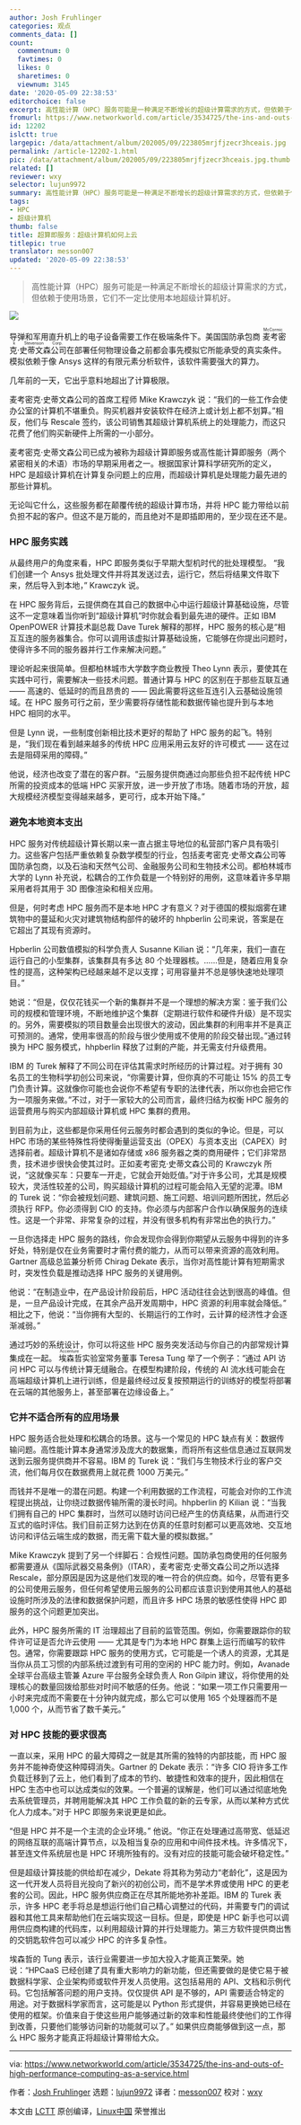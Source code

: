 ```yaml
---
author: Josh Fruhlinger
categories: 观点
comments_data: []
count:
  commentnum: 0
  favtimes: 0
  likes: 0
  sharetimes: 0
  viewnum: 3145
date: '2020-05-09 22:38:53'
editorchoice: false
excerpt: 高性能计算（HPC）服务可能是一种满足不断增长的超级计算需求的方式，但依赖于使用场景，它们不一定比使用本地超级计算机好。
fromurl: https://www.networkworld.com/article/3534725/the-ins-and-outs-of-high-performance-computing-as-a-service.html
id: 12202
islctt: true
largepic: /data/attachment/album/202005/09/223805mrjfjzecr3hceais.jpg
permalink: /article-12202-1.html
pic: /data/attachment/album/202005/09/223805mrjfjzecr3hceais.jpg.thumb.jpg
related: []
reviewer: wxy
selector: lujun9972
summary: 高性能计算（HPC）服务可能是一种满足不断增长的超级计算需求的方式，但依赖于使用场景，它们不一定比使用本地超级计算机好。
tags:
- HPC
- 超级计算机
thumb: false
title: 超算即服务：超级计算机如何上云
titlepic: true
translator: messon007
updated: '2020-05-09 22:38:53'
---
```



> 
> 高性能计算（HPC）服务可能是一种满足不断增长的超级计算需求的方式，但依赖于使用场景，它们不一定比使用本地超级计算机好。
> 
> 
> 


![](/data/attachment/album/202005/09/223805mrjfjzecr3hceais.jpg)


导弹和军用直升机上的电子设备需要工作在极端条件下。美国国防承包商<ruby> 麦考密克·史蒂文森公司 <rt>  McCormick Stevenson Corp. </rt></ruby>在部署任何物理设备之前都会事先模拟它所能承受的真实条件。模拟依赖于像 Ansys 这样的有限元素分析软件，该软件需要强大的算力。


几年前的一天，它出乎意料地超出了计算极限。


麦考密克·史蒂文森公司的首席工程师 Mike Krawczyk 说：“我们的一些工作会使办公室的计算机不堪重负。购买机器并安装软件在经济上或计划上都不划算。”相反，他们与 Rescale 签约，该公司销售其超级计算机系统上的处理能力，而这只花费了他们购买新硬件上所需的一小部分。


麦考密克·史蒂文森公司已成为被称为超级计算即服务或高性能计算即服务（两个紧密相关的术语）市场的早期采用者之一。根据国家计算科学研究所的定义，HPC 是超级计算机在计算复杂问题上的应用，而超级计算机是处理能力最先进的那些计算机。


无论叫它什么，这些服务都在颠覆传统的超级计算市场，并将 HPC 能力带给以前负担不起的客户。但这不是万能的，而且绝对不是即插即用的，至少现在还不是。


### HPC 服务实践


从最终用户的角度来看，HPC 即服务类似于早期大型机时代的批处理模型。 “我们创建一个 Ansys 批处理文件并将其发送过去，运行它，然后将结果文件取下来，然后导入到本地，” Krawczyk 说。


在 HPC 服务背后，云提供商在其自己的数据中心中运行超级计算基础设施，尽管这不一定意味着当你听到“超级计算机”时你就会看到最先进的硬件。正如 IBM OpenPOWER 计算技术副总裁 Dave Turek 解释的那样，HPC 服务的核心是“相互互连的服务器集合。你可以调用该虚拟计算基础设施，它能够在你提出问题时，使得许多不同的服务器并行工作来解决问题。”


理论听起来很简单。但都柏林城市大学数字商业教授 Theo Lynn 表示，要使其在实践中可行，需要解决一些技术问题。普通计算与 HPC 的区别在于那些互联互通 —— 高速的、低延时的而且昂贵的 —— 因此需要将这些互连引入云基础设施领域。在 HPC 服务可行之前，至少需要将存储性能和数据传输也提升到与本地 HPC 相同的水平。


但是 Lynn 说，一些制度创新相比技术更好的帮助了 HPC 服务的起飞。特别是，“我们现在看到越来越多的传统 HPC 应用采用云友好的许可模式 —— 这在过去是阻碍采用的障碍。”


他说，经济也改变了潜在的客户群。“云服务提供商通过向那些负担不起传统 HPC 所需的投资成本的低端 HPC 买家开放，进一步开放了市场。随着市场的开放，超大规模经济模型变得越来越多，更可行，成本开始下降。”


### 避免本地资本支出


HPC 服务对传统超级计算长期以来一直占据主导地位的私营部门客户具有吸引力。这些客户包括严重依赖复杂数学模型的行业，包括麦考密克·史蒂文森公司等国防承包商，以及石油和天然气公司、金融服务公司和生物技术公司。都柏林城市大学的 Lynn 补充说，松耦合的工作负载是一个特别好的用例，这意味着许多早期采用者将其用于 3D 图像渲染和相关应用。


但是，何时考虑 HPC 服务而不是本地 HPC 才有意义？对于德国的模拟烟雾在建筑物中的蔓延和火灾对建筑物结构部件的破坏的 hhpberlin 公司来说，答案是在它超出了其现有资源时。


Hpberlin 公司数值模拟的科学负责人 Susanne Kilian 说：“几年来，我们一直在运行自己的小型集群，该集群具有多达 80 个处理器核。……但是，随着应用复杂性的提高，这种架构已经越来越不足以支撑；可用容量并不总是够快速地处理项目。”


她说：“但是，仅仅花钱买一个新的集群并不是一个理想的解决方案：鉴于我们公司的规模和管理环境，不断地维护这个集群（定期进行软件和硬件升级）是不现实的。另外，需要模拟的项目数量会出现很大的波动，因此集群的利用率并不是真正可预测的。通常，使用率很高的阶段与很少使用或不使用的阶段交替出现。”通过转换为 HPC 服务模式，hhpberlin 释放了过剩的产能，并无需支付升级费用。


IBM 的 Turek 解释了不同公司在评估其需求时所经历的计算过程。对于拥有 30 名员工的生物科学初创公司来说，“你需要计算，但你真的不可能让 15% 的员工专门负责计算。这就像你可能也会说你不希望有专职的法律代表，所以你也会把它作为一项服务来做。”不过，对于一家较大的公司而言，最终归结为权衡 HPC 服务的运营费用与购买内部超级计算机或 HPC 集群的费用。


到目前为止，这些都是你采用任何云服务时都会遇到的类似的争论。但是，可以 HPC 市场的某些特殊性将使得衡量运营支出（OPEX）与资本支出（CAPEX）时选择前者。超级计算机不是诸如存储或 x86 服务器之类的商用硬件；它们非常昂贵，技术进步很快会使其过时。正如麦考密克·史蒂文森公司的 Krawczyk 所说，“这就像买车：只要车一开走，它就会开始贬值。”对于许多公司，尤其是规模较大，灵活性较差的公司，购买超级计算机的过程可能会陷入无望的泥潭。IBM 的 Turek 说：“你会被规划问题、建筑问题、施工问题、培训问题所困扰，然后必须执行 RFP。你必须得到 CIO 的支持。你必须与内部客户合作以确保服务的连续性。这是一个非常、非常复杂的过程，并没有很多机构有非常出色的执行力。”


一旦你选择走 HPC 服务的路线，你会发现你会得到你期望从云服务中得到的许多好处，特别是仅在业务需要时才需付费的能力，从而可以带来资源的高效利用。Gartner 高级总监兼分析师 Chirag Dekate 表示，当你对高性能计算有短期需求时，突发性负载是推动选择 HPC 服务的关键用例。


他说：“在制造业中，在产品设计阶段前后，HPC 活动往往会达到很高的峰值。但是，一旦产品设计完成，在其余产品开发周期中，HPC 资源的利用率就会降低。” 相比之下，他说：“当你拥有大型的、长期运行的工作时，云计算的经济性才会逐渐减弱。”


通过巧妙的系统设计，你可以将这些 HPC 服务突发活动与你自己的内部常规计算集成在一起。<ruby> 埃森哲 <rt>  Accenture </rt></ruby>实验室常务董事 Teresa Tung 举了一个例子：“通过 API 访问 HPC 可以与传统计算无缝融合。在模型构建阶段，传统的 AI 流水线可能会在高端超级计算机上进行训练，但是最终经过反复按预期运行的训练好的模型将部署在云端的其他服务上，甚至部署在边缘设备上。”


### 它并不适合所有的应用场景


HPC 服务适合批处理和松耦合的场景。这与一个常见的 HPC 缺点有关：数据传输问题。高性能计算本身通常涉及庞大的数据集，而将所有这些信息通过互联网发送到云服务提供商并不容易。IBM 的 Turek 说：“我们与生物技术行业的客户交流，他们每月仅在数据费用上就花费 1000 万美元。”


而钱并不是唯一的潜在问题。构建一个利用数据的工作流程，可能会对你的工作流程提出挑战，让你绕过数据传输所需的漫长时间。hhpberlin 的 Kilian 说：“当我们拥有自己的 HPC 集群时，当然可以随时访问已经产生的仿真结果，从而进行交互式的临时评估。我们目前正努力达到在仿真的任意时刻都可以更高效地、交互地访问和评估云端生成的数据，而无需下载大量的模拟数据。”


Mike Krawczyk 提到了另一个绊脚石：合规性问题。国防承包商使用的任何服务都需要遵从《国际武器交易条例》（ITAR），麦考密克·史蒂文森公司之所以选择 Rescale，部分原因是因为这是他们发现的唯一符合的供应商。如今，尽管有更多的公司使用云服务，但任何希望使用云服务的公司都应该意识到使用其他人的基础设施时所涉及的法律和数据保护问题，而且许多 HPC 场景的敏感性使得 HPC 即服务的这个问题更加突出。


此外，HPC 服务所需的 IT 治理超出了目前的监管范围。例如，你需要跟踪你的软件许可证是否允许云使用­ —— 尤其是专门为本地 HPC 群集上运行而编写的软件包。通常，你需要跟踪 HPC 服务的使用方式，它可能是一个诱人的资源，尤其是当你从员工习惯的内部系统过渡到有可用的空闲的 HPC 能力时。例如，Avanade 全球平台高级主管兼 Azure 平台服务全球负责人 Ron Gilpin 建议，将你使用的处理核心的数量回拨给那些对时间不敏感的任务。他说：“如果一项工作只需要用一小时来完成而不需要在十分钟内就完成，那么它可以使用 165 个处理器而不是 1,000 个，从而节省了数千美元。”


### 对 HPC 技能的要求很高


一直以来，采用 HPC 的最大障碍之一就是其所需的独特的内部技能，而 HPC 服务并不能神奇使这种障碍消失。Gartner 的 Dekate 表示：“许多 CIO 将许多工作负载迁移到了云上，他们看到了成本的节约、敏捷性和效率的提升，因此相信在 HPC 生态中也可以达成类似的效果。一个普遍的误解是，他们可以通过彻底地免去系统管理员，并聘用能解决其 HPC 工作负载的新的云专家，从而以某种方式优化人力成本。”对于 HPC 即服务来说更是如此。


“但是 HPC 并不是一个主流的企业环境。” 他说。“你正在处理通过高带宽、低延迟的网络互联的高端计算节点，以及相当复杂的应用和中间件技术栈。许多情况下，甚至连文件系统层也是 HPC 环境所独有的。没有对应的技能可能会破坏稳定性。”


但是超级计算技能的供给却在减少，Dekate 将其称为劳动力“老龄化”，这是因为这一代开发人员将目光投向了新兴的初创公司，而不是学术界或使用 HPC 的更老套的公司。因此，HPC 服务供应商正在尽其所能地弥补差距。IBM 的 Turek 表示，许多 HPC 老手将总是想运行他们自己精心调整过的代码，并需要专门的调试器和其他工具来帮助他们在云端实现这一目标。但是，即使是 HPC 新手也可以调用供应商构建的代码库，以利用超级计算的并行处理能力。第三方软件提供商出售的交钥匙软件包可以减少 HPC 的许多复杂性。


埃森哲的 Tung 表示，该行业需要进一步加大投入才能真正繁荣。她说：“HPCaaS 已经创建了具有重大影响力的新功能，但还需要做的是使它易于被数据科学家、企业架构师或软件开发人员使用。这包括易用的 API、文档和示例代码。它包括解答问题的用户支持。仅仅提供 API 是不够的，API 需要适合特定的用途。对于数据科学家而言，这可能是以 Python 形式提供，并容易更换她已经在使用的框架。价值来自于使这些用户能够通过新的效率和性能最终使他们的工作得到改善，只要他们能够访问新的功能就可以了。” 如果供应商能够做到这一点，那么 HPC 服务才能真正将超级计算带给大众。




---


via: <https://www.networkworld.com/article/3534725/the-ins-and-outs-of-high-performance-computing-as-a-service.html>


作者：[Josh Fruhlinger](https://www.networkworld.com/author/Josh-Fruhlinger/) 选题：[lujun9972](https://github.com/lujun9972) 译者：[messon007](https://github.com/messon007) 校对：[wxy](https://github.com/wxy)


本文由 [LCTT](https://github.com/LCTT/TranslateProject) 原创编译，[Linux中国](https://linux.cn/) 荣誉推出